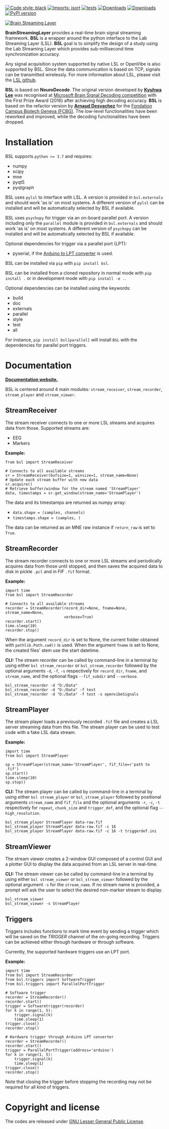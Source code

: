 [![Code style: black](https://img.shields.io/badge/code%20style-black-000000.svg)](https://github.com/psf/black)
[![Imports: isort](https://img.shields.io/badge/%20imports-isort-%231674b1?style=flat&labelColor=ef8336)](https://pycqa.github.io/isort/)
[![tests](https://github.com/bsl-tools/bsl/actions/workflows/pytest.yml/badge.svg?branch=main)](https://github.com/bsl-tools/bsl/actions/workflows/pytest.yml)
[![Downloads](https://static.pepy.tech/personalized-badge/bsl?period=total&units=international_system&left_color=grey&right_color=blue&left_text=pypi%20downloads)](https://pepy.tech/project/bsl)
[![Downloads](https://static.pepy.tech/personalized-badge/bsl?period=month&units=international_system&left_color=grey&right_color=blue&left_text=pypi%20downloads/month)](https://pepy.tech/project/bsl)
[![PyPI version](https://badge.fury.io/py/bsl.svg)](https://badge.fury.io/py/bsl)

[![Brain Streaming Layer](https://raw.githubusercontent.com/bsl-tools/bsl/master/doc/_static/icon-with-name/icon-with-name.svg)](https://bsl-tools.github.io/)

**BrainStreamingLayer** provides a real-time brain signal streaming framework.
**BSL** is a wrapper around the python interface to the Lab Streaming Layer
(LSL). **BSL** goal is to simplify the design of a study using the Lab
Streaming Layer which provides sub-millisecond time synchronization accuracy.

Any signal acquisition system supported by native LSL or OpenVibe is also
supported by BSL. Since the data communication is based on TCP, signals can be
transmitted wirelessly. For more information about LSL, please visit the
[LSL github](https://github.com/sccn/labstreaminglayer).

**BSL** is based on **NeuroDecode**. The original version developed by
[**Kyuhwa Lee**](https://github.com/dbdq) was recognised at
[Microsoft Brain Signal Decoding competition](https://github.com/dbdq/microsoft_decoding)
with the First Prize Award (2016) after achieving high decoding accuracy.
**BSL** is based on the refactor version by
[**Arnaud Desvachez**](https://github.com/dnastars) for the
[Fondation Campus Biotech Geneva (FCBG)](https://github.com/fcbg-hnp).
The low-level functionalities have been reworked and improved, while the
decoding functionalities have been dropped.

# Installation
BSL supports `python >= 3.7` and requires:
- numpy
- scipy
- mne
- pyqt5
- pyqtgraph

BSL uses `pylsl` to interface with LSL. A version is provided in
`bsl.externals` and should work 'as is' on most systems. A different version
of `pylsl` can be installed and will be automatically selected by BSL if
available.

BSL uses `psychopy` for trigger via an on-board parallel port. A version
including only the `parallel` module is provided in `bsl.externals` and should
work 'as is' on most systems. A different version of `psychopy` can be
installed and will be automatically selected by BSL if available.

Optional dependencies for trigger via a parallel port (LPT):
- pyserial, if the [Arduino to LPT converter](https://github.com/fcbg-hnp/arduino-trigger)
  is used.

BSL can be installed via `pip` with `pip install bsl`.

BSL can be installed from a cloned repository in normal mode with
`pip install .` or in development mode with `pip install -e .`.

Optional dependencies can be installed using the keywords:
- build
- doc
- externals
- parallel
- style
- test
- all

For instance, `pip install bsl[parallel]` will install `BSL` with the
dependencies for parallel port triggers.

# Documentation

[**Documentation website.**](https://bsl-tools.github.io/)

BSL is centered around 4 main modules: `stream_receiver`, `stream_recorder`,
`stream_player` and `stream_viewer`.

## StreamReceiver
The stream receiver connects to one or more LSL streams and acquires data from
those. Supported streams are:
- EEG
- Markers

**Example:**
```
from bsl import StreamReceiver

# Connects to all available streams
sr = StreamReceiver(bufsize=1, winsize=1, stream_name=None)
# Update each stream buffer with new data
sr.acquire()
# Retrieve buffer/window for the stream named 'StreamPlayer'
data, timestamps = sr.get_window(stream_name='StreamPlayer')
```
The data and its timestamps are returned as numpy array:
- `data.shape = (samples, channels)`
- `timestamps.shape = (samples, )`

The data can be returned as an MNE raw instance if `return_raw` is set to
`True`.

## StreamRecorder
The stream recorder connects to one or more LSL streams and periodically
acquires data from those until stopped, and then saves the acquired data to
disk in pickle `.pcl` and in FIF `.fif` format.

**Example:**
```
import time
from bsl import StreamRecorder

# Connects to all available streams
recorder = StreamRecorder(record_dir=None, fname=None, stream_name=None,
                          verbose=True)
recorder.start()
time.sleep(10)
recorder.stop()
```
When the argument `record_dir` is set to None, the current folder obtained with
 `pathlib.Path.cwd()` is used. When the argument `fname` is set to None, the
 created files' stem use the start datetime.

**CLI:** The stream recorder can be called by command-line in a terminal by
using either `bsl stream_recorder` or `bsl_stream_recorder` followed by the
optional arguments `-d`, `-f`, `-s` respectively for `record_dir`, `fname`,
and `stream_name`, and the optional flags `--fif_subdir` and `--verbose`.
```
bsl_stream_recorder -d "D:/Data"
bsl_stream_recorder -d "D:/Data" -f test
bsl_stream_recorder -d "D:/Data" -f test -s openvibeSignals
```
## StreamPlayer
The stream player loads a previously recorded `.fif` file and creates a LSL
server streaming data from this file. The stream player can be used to test
code with a fake LSL data stream.

**Example:**
```
import time
from bsl import StreamPlayer

sp = StreamPlayer(stream_name='StreamPlayer', fif_file=r'path to .fif')
sp.start()
time.sleep(10)
sp.stop()
```
**CLI:**  The stream player can be called by command-line in a terminal by
using either `bsl stream_player` or `bsl_stream_player` followed by positional
arguments `stream_name` and `fif_file` and the optional arguments `-r`, `-c`,
`-t` respectively for `repeat`, `chunk_size` and `trigger_def`, and the
optional flag `--high_resolution`.
```
bsl_stream_player StreamPlayer data-raw.fif
bsl_stream_player StreamPlayer data-raw.fif -c 16
bsl_stream_player StreamPlayer data-raw.fif -c 16 -t triggerdef.ini
```
## StreamViewer
The stream viewer creates a 2-window GUI composed of a control GUI and a
plotter GUI to display the data acquired from an LSL server in real-time.

**CLI:** The stream viewer can be called by command-line in a terminal by using
either `bsl stream_viewer` or `bsl_stream_viewer` followed by the optional
argument `-s` for the `stream_name`. If no stream name is provided, a prompt
will ask the user to select the desired non-marker stream to display.
```
bsl_stream_viewer
bsl_stream_viewer -s StreamPlayer
```

## Triggers
Triggers includes functions to mark time event by sending a trigger which will
be saved on the *TRIGGER* channel of the on-going recording. Triggers can be
achieved either through hardware or through software.

Currently, the supported hardware triggers use an LPT port.

**Example:**
```
import time
from bsl import StreamRecorder
from bsl.triggers import SoftwareTrigger
from bsl.triggers import ParallelPortTrigger

# Software trigger
recorder = StreamRecorder()
recorder.start()
trigger = Softwaretrigger(recorder)
for k in range(1, 5):
    trigger.signal(k)
    time.sleep(1)
trigger.close()
recorder.stop()

# Hardware trigger through Arduino LPT converter
recorder = StreamRecorder()
recorder.start()
trigger = ParallelPortTrigger(address='arduino')
for k in range(1, 5):
    trigger.signal(k)
    time.sleep(1)
trigger.close()
recorder.stop()
```
Note that closing the trigger before stopping the recording may not be required
for all kind of triggers.

# Copyright and license
The codes are released under
[GNU Lesser General Public License](https://www.gnu.org/licenses/old-licenses/lgpl-2.1.html).
